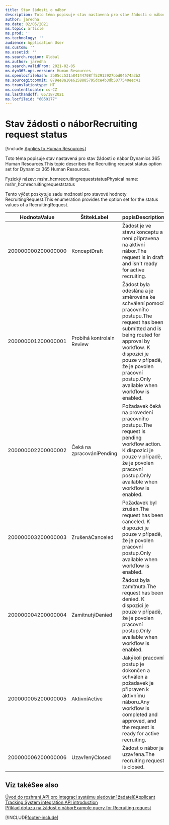 ```yaml
---
title: Stav žádosti o nábor
description: Toto téma popisuje stav nastavená pro stav žádosti o nábor Dynamics 365 Human Resources.
author: jaredha
ms.date: 02/05/2021
ms.topic: article
ms.prod: ''
ms.technology: ''
audience: Application User
ms.custom: ''
ms.assetid: ''
ms.search.region: Global
ms.author: jaredha
ms.search.validFrom: 2021-02-05
ms.dyn365.ops.version: Human Resources
ms.openlocfilehash: 3b05cc531a84144708ff52913927bbd04574a3b2
ms.sourcegitcommit: 879ee8a10e6158885795dce4b3db5077540eec41
ms.translationtype: HT
ms.contentlocale: cs-CZ
ms.lasthandoff: 05/18/2021
ms.locfileid: "6059177"
---
```

# <a name="recruiting-request-status"></a><span data-ttu-id="c2051-103">Stav žádosti o nábor</span><span class="sxs-lookup"><span data-stu-id="c2051-103">Recruiting request status</span></span>

[!include [Applies to Human Resources](../includes/applies-to-hr.md)]

<span data-ttu-id="c2051-104">Toto téma popisuje stav nastavená pro stav žádosti o nábor Dynamics 365 Human Resources.</span><span class="sxs-lookup"><span data-stu-id="c2051-104">This topic describes the Recruiting request status option set for Dynamics 365 Human Resources.</span></span>

<span data-ttu-id="c2051-105">Fyzický název: mshr_hcmrecruitingrequeststatus</span><span class="sxs-lookup"><span data-stu-id="c2051-105">Physical name: mshr_hcmrecruitingrequeststatus</span></span>

<span data-ttu-id="c2051-106">Tento výčet poskytuje sadu možností pro stavové hodnoty RecruitingRequest.</span><span class="sxs-lookup"><span data-stu-id="c2051-106">This enumeration provides the option set for the status values of a RecruitingRequest.</span></span>

| <span data-ttu-id="c2051-107">Hodnota</span><span class="sxs-lookup"><span data-stu-id="c2051-107">Value</span></span> | <span data-ttu-id="c2051-108">Štítek</span><span class="sxs-lookup"><span data-stu-id="c2051-108">Label</span></span> | <span data-ttu-id="c2051-109">popis</span><span class="sxs-lookup"><span data-stu-id="c2051-109">Description</span></span> |
| --- | --- | --- |
| <span data-ttu-id="c2051-110">200000000</span><span class="sxs-lookup"><span data-stu-id="c2051-110">200000000</span></span> | <span data-ttu-id="c2051-111">Koncept</span><span class="sxs-lookup"><span data-stu-id="c2051-111">Draft</span></span> | <span data-ttu-id="c2051-112">Žádost je ve stavu konceptu a není připravena na aktivní nábor.</span><span class="sxs-lookup"><span data-stu-id="c2051-112">The request is in draft and isn't ready for active recruiting.</span></span> |
| <span data-ttu-id="c2051-113">200000001</span><span class="sxs-lookup"><span data-stu-id="c2051-113">200000001</span></span> | <span data-ttu-id="c2051-114">Probíhá kontrola</span><span class="sxs-lookup"><span data-stu-id="c2051-114">In Review</span></span> | <span data-ttu-id="c2051-115">Žádost byla odeslána a je směrována ke schválení pomocí pracovního postupu.</span><span class="sxs-lookup"><span data-stu-id="c2051-115">The request has been submitted and is being routed for approval by workflow.</span></span> <span data-ttu-id="c2051-116">K dispozici je pouze v případě, že je povolen pracovní postup.</span><span class="sxs-lookup"><span data-stu-id="c2051-116">Only available when workflow is enabled.</span></span> |
| <span data-ttu-id="c2051-117">200000002</span><span class="sxs-lookup"><span data-stu-id="c2051-117">200000002</span></span> | <span data-ttu-id="c2051-118">Čeká na zpracování</span><span class="sxs-lookup"><span data-stu-id="c2051-118">Pending</span></span> | <span data-ttu-id="c2051-119">Požadavek čeká na provedení pracovního postupu.</span><span class="sxs-lookup"><span data-stu-id="c2051-119">The request is pending workflow action.</span></span> <span data-ttu-id="c2051-120">K dispozici je pouze v případě, že je povolen pracovní postup.</span><span class="sxs-lookup"><span data-stu-id="c2051-120">Only available when workflow is enabled.</span></span> |
| <span data-ttu-id="c2051-121">200000003</span><span class="sxs-lookup"><span data-stu-id="c2051-121">200000003</span></span> | <span data-ttu-id="c2051-122">Zrušená</span><span class="sxs-lookup"><span data-stu-id="c2051-122">Canceled</span></span> | <span data-ttu-id="c2051-123">Požadavek byl zrušen.</span><span class="sxs-lookup"><span data-stu-id="c2051-123">The request has been canceled.</span></span> <span data-ttu-id="c2051-124">K dispozici je pouze v případě, že je povolen pracovní postup.</span><span class="sxs-lookup"><span data-stu-id="c2051-124">Only available when workflow is enabled.</span></span> |
| <span data-ttu-id="c2051-125">200000004</span><span class="sxs-lookup"><span data-stu-id="c2051-125">200000004</span></span> | <span data-ttu-id="c2051-126">Zamítnutý</span><span class="sxs-lookup"><span data-stu-id="c2051-126">Denied</span></span> | <span data-ttu-id="c2051-127">Žádost byla zamítnuta.</span><span class="sxs-lookup"><span data-stu-id="c2051-127">The request has been denied.</span></span> <span data-ttu-id="c2051-128">K dispozici je pouze v případě, že je povolen pracovní postup.</span><span class="sxs-lookup"><span data-stu-id="c2051-128">Only available when workflow is enabled.</span></span> |
| <span data-ttu-id="c2051-129">200000005</span><span class="sxs-lookup"><span data-stu-id="c2051-129">200000005</span></span> | <span data-ttu-id="c2051-130">Aktivní</span><span class="sxs-lookup"><span data-stu-id="c2051-130">Active</span></span> | <span data-ttu-id="c2051-131">Jakýkoli pracovní postup je dokončen a schválen a požadavek je připraven k aktivnímu náboru.</span><span class="sxs-lookup"><span data-stu-id="c2051-131">Any workflow is completed and approved, and the request is ready for active recruiting.</span></span> |
| <span data-ttu-id="c2051-132">200000006</span><span class="sxs-lookup"><span data-stu-id="c2051-132">200000006</span></span> | <span data-ttu-id="c2051-133">Uzavřený</span><span class="sxs-lookup"><span data-stu-id="c2051-133">Closed</span></span> | <span data-ttu-id="c2051-134">Žádost o nábor je uzavřena.</span><span class="sxs-lookup"><span data-stu-id="c2051-134">The recruiting request is closed.</span></span> |

## <a name="see-also"></a><span data-ttu-id="c2051-135">Viz také</span><span class="sxs-lookup"><span data-stu-id="c2051-135">See also</span></span>

[<span data-ttu-id="c2051-136">Úvod do rozhraní API pro integraci systému sledování žadatelů</span><span class="sxs-lookup"><span data-stu-id="c2051-136">Applicant Tracking System integration API introduction</span></span>](hr-admin-integration-ats-api-introduction.md)<br>
[<span data-ttu-id="c2051-137">Příklad dotazu na žádost o nábor</span><span class="sxs-lookup"><span data-stu-id="c2051-137">Example query for Recruiting request</span></span>](hr-admin-integration-ats-api-recruiting-request-example-query.md)


[!INCLUDE[footer-include](../includes/footer-banner.md)]